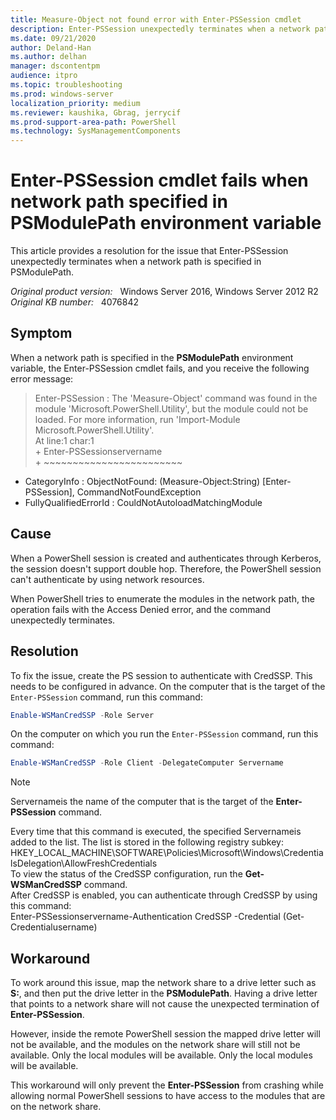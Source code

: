 ```yaml
---
title: Measure-Object not found error with Enter-PSSession cmdlet
description: Enter-PSSession unexpectedly terminates when a network path is specified in PSModulePath.
ms.date: 09/21/2020
author: Deland-Han
ms.author: delhan 
manager: dscontentpm
audience: itpro
ms.topic: troubleshooting
ms.prod: windows-server
localization_priority: medium
ms.reviewer: kaushika, Gbrag, jerrycif
ms.prod-support-area-path: PowerShell
ms.technology: SysManagementComponents
---
```

# Enter-PSSession cmdlet fails when network path specified in PSModulePath environment variable

This article provides a resolution for the issue that Enter-PSSession unexpectedly terminates when a network path is specified in PSModulePath.

_Original product version:_ &nbsp; Windows Server 2016, Windows Server 2012 R2  
_Original KB number:_ &nbsp; 4076842

## Symptom

When a network path is specified in the **PSModulePath** environment variable, the Enter-PSSession cmdlet fails, and you receive the following error message:  
>Enter-PSSession : The 'Measure-Object' command was found in the module 'Microsoft.PowerShell.Utility', but the module 
could not be loaded. For more information, run 'Import-Module Microsoft.PowerShell.Utility'.  
At line:1 char:1  
\+ Enter-PSSessionservername  
\+ ~~~~~~~~~~~~~~~~~~~~~~~~  
  + CategoryInfo : ObjectNotFound: (Measure-Object:String) [Enter-PSSession], CommandNotFoundException  
  + FullyQualifiedErrorId : CouldNotAutoloadMatchingModule

## Cause

When a PowerShell session is created and authenticates through Kerberos, the session doesn't support double hop. Therefore, the PowerShell session can't authenticate by using network resources.  

When PowerShell tries to enumerate the modules in the network path, the operation fails with the Access Denied error, and the command unexpectedly terminates.

## Resolution

To fix the issue, create the PS session to authenticate with CredSSP. This needs to be configured in advance. On the computer that is the target of the `Enter-PSSession` command, run this command:

```powershell
Enable-WSManCredSSP -Role Server
```

On the computer on which you run the `Enter-PSSession` command, run this command:

```powershell
Enable-WSManCredSSP -Role Client -DelegateComputer Servername  
```

> [!NOTE]
 Servernameis the name of the computer that is the target of the **Enter-PSSession** command. 

Every time that this command is executed, the specified Servernameis added to the list. The list is stored in the following registry subkey:  
HKEY_LOCAL_MACHINE\SOFTWARE\Policies\Microsoft\Windows\CredentialsDelegation\AllowFreshCredentials  
To view the status of the CredSSP configuration, run the **Get-WSManCredSSP** command.  
After CredSSP is enabled, you can authenticate through CredSSP by using this command:  
 Enter-PSSessionservername-Authentication CredSSP -Credential (Get-Credentialusername)

## Workaround

To work around this issue, map the network share to a drive letter such as **S:**, and then put the drive letter in the **PSModulePath**. Having a drive letter that points to a network share will not cause the unexpected termination of **Enter-PSSession**.  

However, inside the remote PowerShell session the mapped drive letter will not be available, and the modules on the network share will still not be available. Only the local modules will be available. Only the local modules will be available.  

 This workaround will only prevent the **Enter-PSSession** from crashing while allowing normal PowerShell sessions to have access to the modules that are on the network share.
